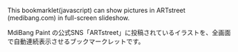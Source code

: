 This bookmarklet(javascript) can show pictures in ARTstreet (medibang.com) in full-screen slideshow. 

MdiBang Paint の公式SNS「ARTstreet」に投稿されているイラストを、全画面で自動連続表示させるブックマークレットです。
